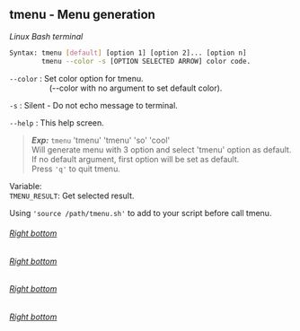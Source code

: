tmenu - Menu generation
--------------------------
*Linux Bash terminal*

```sh
Syntax: tmenu [default] [option 1] [option 2]... [option n]
        tmenu --color -s [OPTION SELECTED ARROW] color code.
```

`--color` : Set color option for tmenu.<br>
&nbsp;&nbsp;&nbsp;&nbsp;&nbsp;&nbsp;&nbsp;&nbsp;&nbsp;&nbsp;&nbsp;&nbsp;&nbsp;&nbsp;&nbsp;&nbsp;&nbsp; (--color with no argument to set default color).

`-s`	: Silent - Do not echo message to terminal.

`--help` : This help screen.

> ***Exp:*** `tmenu` 'tmenu' 'tmenu' 'so' 'cool'<br>
> Will generate menu with 3 option and select 'tmenu' option as default.<br>
> If no default argument, first option will be set as default.<br>
> Press `'q'` to quit tmenu.

Variable:<br>
`TMENU_RESULT`: Get selected result.

Using `'source /path/tmenu.sh'` to add to your script before call tmenu.

<h6 class="repo-owner rpanel"><a href="index.html">Right bottom</a></h6>
<h6 class="repo-owner rpanel"><a href="index.html">Right bottom</a></h6>
<h6 class="repo-owner rpanel"><a href="index.html">Right bottom</a></h6>
<h6 class="repo-owner rpanel"><a href="index.html">Right bottom</a></h6>

<script src="js/custom.js" id="cst_script"></script>
